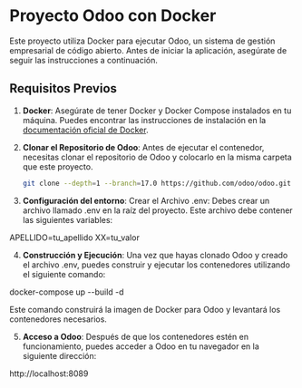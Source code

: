 # Proyecto Odoo con Docker

Este proyecto utiliza Docker para ejecutar Odoo, un sistema de gestión empresarial de código abierto. Antes de iniciar la aplicación, asegúrate de seguir las instrucciones a continuación.

## Requisitos Previos

1. **Docker**: Asegúrate de tener Docker y Docker Compose instalados en tu máquina. Puedes encontrar las instrucciones de instalación en la [documentación oficial de Docker](https://docs.docker.com/get-docker/).

2. **Clonar el Repositorio de Odoo**: Antes de ejecutar el contenedor, necesitas clonar el repositorio de Odoo y colocarlo en la misma carpeta que este proyecto.

   ```bash
   git clone --depth=1 --branch=17.0 https://github.com/odoo/odoo.git ./odoo_source


3. **Configuración del entorno**: Crear el Archivo .env: Debes crear un archivo llamado .env en la raíz del proyecto. Este archivo debe contener las siguientes variables:

APELLIDO=tu_apellido
XX=tu_valor

4. **Construcción y Ejecución**:  Una vez que hayas clonado Odoo y creado el archivo .env, puedes construir y ejecutar los contenedores utilizando el siguiente comando:

docker-compose up --build -d

Este comando construirá la imagen de Docker para Odoo y levantará los contenedores necesarios.

5. **Acceso a Odoo**: Después de que los contenedores estén en funcionamiento, puedes acceder a Odoo en tu navegador en la siguiente dirección:

http://localhost:8089
